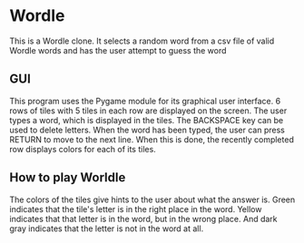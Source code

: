 # Wordle

This is a Wordle clone. It selects a random word from a csv file of valid Wordle words and has the user attempt to guess the word

## GUI

This program uses the Pygame module for its graphical user interface. 6 rows of tiles with 5 tiles in each row are displayed on the screen. The user types a word, which is displayed in the tiles. The BACKSPACE key can be used to delete letters. When the word has been typed, the user can press RETURN to move to the next line. When this is done, the recently completed row displays colors for each of its tiles. 

## How to play Worldle

The colors of the tiles give hints to the user about what the answer is. Green indicates that the tile's letter is in the right place in the word. Yellow indicates that that letter is in the word, but in the wrong place. And dark gray indicates that the letter is not in the word at all.